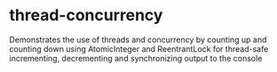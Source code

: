 # thread-concurrency
Demonstrates the use of threads and concurrency by counting up and counting down using AtomicInteger and ReentrantLock for thread-safe incrementing, decrementing and synchronizing output to the console
